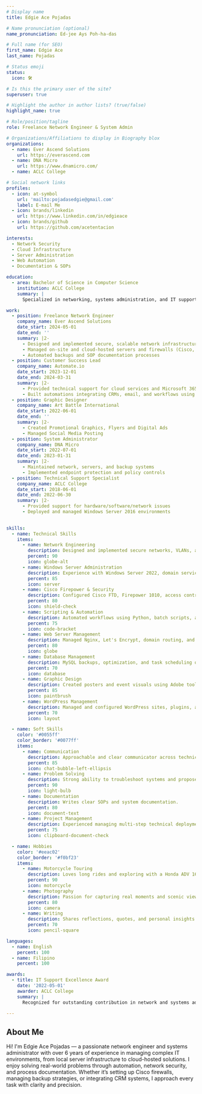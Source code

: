 ```yaml
---
# Display name
title: Edgie Ace Pojadas

# Name pronunciation (optional)
name_pronunciation: Ed-jee Ays Poh-ha-das

# Full name (for SEO)
first_name: Edgie Ace
last_name: Pojadas

# Status emoji
status:
  icon: 🛠️

# Is this the primary user of the site?
superuser: true

# Highlight the author in author lists? (true/false)
highlight_name: true

# Role/position/tagline
role: Freelance Network Engineer & System Admin

# Organizations/Affiliations to display in Biography blox
organizations:
  - name: Ever Ascend Solutions
    url: https://everascend.com
  - name: DNA Micro
    url: https://www.dnamicro.com/
  - name: ACLC College

# Social network links
profiles:
  - icon: at-symbol
    url: 'mailto:pojadasedgie@gmail.com'
    label: E-mail Me
  - icon: brands/linkedin
    url: https://www.linkedin.com/in/edgieace
  - icon: brands/github
    url: https://github.com/acetentacion

interests:
  - Network Security
  - Cloud Infrastructure
  - Server Administration
  - Web Automation
  - Documentation & SOPs

education:
  - area: Bachelor of Science in Computer Science
    institution: ACLC College
    summary: |
      Specialized in networking, systems administration, and IT support. Developed hands-on experience managing Windows Server environments and deploying web-based applications.

work:
  - position: Freelance Network Engineer
    company_name: Ever Ascend Solutions
    date_start: 2024-05-01
    date_end: ''
    summary: |2-
      - Designed and implemented secure, scalable network infrastructure
      - Managed on-site and cloud-hosted servers and firewalls (Cisco, Sophos)
      - Automated backups and SOP documentation processes
  - position: Customer Success Lead
    company_name: Automate.io
    date_start: 2023-12-01
    date_end: 2024-03-31
    summary: |2-
      - Provided technical support for cloud services and Microsoft 365 environments
      - Built automations integrating CRMs, email, and workflows using Zapier and Make.com
  - position: Graphic Designer
    company_name: Art Battle International
    date_start: 2022-06-01
    date_end: ''
    summary: |2-
      - Created Promotional Graphics, Flyers and Digital Ads
      - Managed Social Media Posting
  - position: System Administrator
    company_name: DNA Micro
    date_start: 2022-07-01
    date_end: 2023-01-31
    summary: |2-
      - Maintained network, servers, and backup systems
      - Implemented endpoint protection and policy controls
  - position: Technical Support Specialist
    company_name: ACLC College
    date_start: 2018-06-01
    date_end: 2022-06-30
    summary: |2-
      - Provided support for hardware/software/network issues
      - Deployed and managed Windows Server 2016 environments
  

skills:
  - name: Technical Skills
    items:
      - name: Network Engineering
        description: Designed and implemented secure networks, VLANs, and failover systems.
        percent: 90
        icon: globe-alt
      - name: Windows Server Administration
        description: Experience with Windows Server 2022, domain services, and scheduled tasks.
        percent: 85
        icon: server
      - name: Cisco Firepower & Security
        description: Configured Cisco FTD, Firepower 1010, access control, and NAT policies.
        percent: 80
        icon: shield-check
      - name: Scripting & Automation
        description: Automated workflows using Python, batch scripts, and Zapier.
        percent: 75
        icon: code-bracket
      - name: Web Server Management
        description: Managed Nginx, Let's Encrypt, domain routing, and SSL certificates on Windows.
        percent: 80
        icon: globe
      - name: Database Management
        description: MySQL backups, optimization, and task scheduling on Windows Server.
        percent: 70
        icon: database
      - name: Graphic Design
        description: Created posters and event visuals using Adobe tools for Art Battle.
        percent: 85
        icon: paintbrush
      - name: WordPress Management
        description: Managed and configured WordPress sites, plugins, and content updates.
        percent: 70
        icon: layout

  - name: Soft Skills
    color: '#0055ff'
    color_border: '#0077ff'
    items:
      - name: Communication
        description: Approachable and clear communicator across technical and non-technical teams.
        percent: 85
        icon: chat-bubble-left-ellipsis
      - name: Problem Solving
        description: Strong ability to troubleshoot systems and propose efficient solutions.
        percent: 90
        icon: light-bulb
      - name: Documentation
        description: Writes clear SOPs and system documentation.
        percent: 80
        icon: document-text
      - name: Project Management
        description: Experienced managing multi-step technical deployments and backups.
        percent: 75
        icon: clipboard-document-check

  - name: Hobbies
    color: '#eeac02'
    color_border: '#f0bf23'
    items:
      - name: Motorcycle Touring
        description: Loves long rides and exploring with a Honda ADV 160.
        percent: 90
        icon: motorcycle
      - name: Photography
        description: Passion for capturing real moments and scenic views.
        percent: 80
        icon: camera
      - name: Writing
        description: Shares reflections, quotes, and personal insights on social media.
        percent: 70
        icon: pencil-square

languages:
  - name: English
    percent: 100
  - name: Filipino
    percent: 100

awards:
  - title: IT Support Excellence Award
    date: '2022-05-01'
    awarder: ACLC College
    summary: |
      Recognized for outstanding contribution in network and systems administration and student support.

---
```


## About Me

Hi! I'm Edgie Ace Pojadas — a passionate network engineer and systems administrator with over 6 years of experience in managing complex IT environments, from local server infrastructure to cloud-hosted solutions. I enjoy solving real-world problems through automation, network security, and process documentation. Whether it’s setting up Cisco firewalls, managing backup strategies, or integrating CRM systems, I approach every task with clarity and precision.
